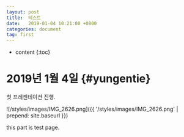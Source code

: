 ```yaml
---
layout: post
title:  테스트
date:   2019-01-04 10:21:00 +0800
categories: document
tag: first
---
```


* content
{:toc}


2019년 1월 4일			{#yungentie}
====================================

첫 프레젠테이션 진행.

![/styles/images/IMG_2626.png]({{ '/styles/images/IMG_2626.png' | prepend: site.baseurl  }})

this part is test page.
